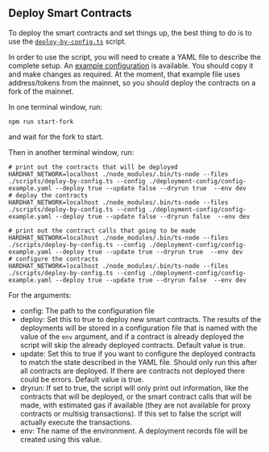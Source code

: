## Deploy Smart Contracts

To deploy the smart contracts and set things up, the best thing to do is to use the [`deploy-by-config.ts`](./deploy-by-config.ts) script.

In order to use the script, you will need to create a YAML file to describe the complete setup. An [example configuration](../deployment-config/config-example.yaml) is available. You should copy it and make changes as required. At the moment, that example file uses address/tokens from the mainnet, so you should deploy the contracts on a fork of the mainnet.

In one terminal window, run:

```
npm run start-fork
```

and wait for the fork to start.

Then in another terminal window, run:

```
# print out the contracts that will be deployed
HARDHAT_NETWORK=localhost ./node_modules/.bin/ts-node --files ./scripts/deploy-by-config.ts --config ./deployment-config/config-example.yaml --deploy true --update false --dryrun true  --env dev
# deploy the contracts
HARDHAT_NETWORK=localhost ./node_modules/.bin/ts-node --files ./scripts/deploy-by-config.ts --config ./deployment-config/config-example.yaml --deploy true --update false --dryrun false  --env dev

# print out the contract calls that going to be made
HARDHAT_NETWORK=localhost ./node_modules/.bin/ts-node --files ./scripts/deploy-by-config.ts --config ./deployment-config/config-example.yaml --deploy true --update true --dryrun true  --env dev
# configure the contracts
HARDHAT_NETWORK=localhost ./node_modules/.bin/ts-node --files ./scripts/deploy-by-config.ts --config ./deployment-config/config-example.yaml --deploy true --update true --dryrun false  --env dev
```

For the arguments:

- config: The path to the configuration file
- deploy: Set this to true to deploy new smart contracts. The results of the deployments will be stored in a configuration file that is named with the value of the `env` argument, and if a contract is already deployed the script will skip the already deployed contracts. Default value is true.
- update: Set this to true if you want to configure the deployed contracts to match the state described in the YAML file. Should only run this after all contracts are deployed. If there are contracts not deployed there could be errors. Default value is true.
- dryrun: If set to true, the script will only print out information, like the contracts that will be deployed, or the smart contract calls that will be made, with estimated gas if available (they are not available for proxy contracts or multisig transactions). If this set to false the script will actually execute the transactions.
- env: The name of the environment. A deployment records file will be created using this value.
